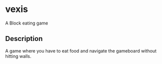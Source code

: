 # vexis
A Block eating game

## Description
A game where you have to eat food and navigate the gameboard without hitting walls.
